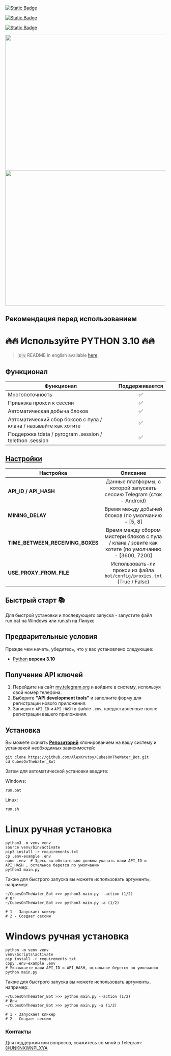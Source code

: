 [![Static Badge](https://img.shields.io/badge/Telegram-Channel-Link?style=for-the-badge&logo=Telegram&logoColor=white&logoSize=auto&color=blue)](https://t.me/hidden_coding)

[![Static Badge](https://img.shields.io/badge/Telegram-Chat-yes?style=for-the-badge&logo=Telegram&logoColor=white&logoSize=auto&color=blue)](https://t.me/hidden_codding_chat)

[![Static Badge](https://img.shields.io/badge/Telegram-Bot%20Link-Link?style=for-the-badge&logo=Telegram&logoColor=white&logoSize=auto&color=blue)](https://t.me/cubesonthewater_bot?start=NzM3ODQ0NDY1)

<img src="https://github.com/AlexKrutoy/CubesOnTheWater_Bot/assets/65369825/7b10981f-6496-4045-b2f7-75bdc78d19f7" width="695" height="425"/>

<img src="https://github.com/AlexKrutoy/CubesOnTheWater_Bot/assets/65369825/a3576803-e335-4e7d-bbc0-3d434e4e5c22" width="695" height="425"/>

## Рекомендация перед использованием

# 🔥🔥 Используйте PYTHON 3.10 🔥🔥

> 🇪🇳 README in english available [here](README.md)

## Функционал  
| Функционал                                                     | Поддерживается  |
|----------------------------------------------------------------|:----------------:|
| Многопоточность                                                |        ✅        |
| Привязка прокси к сессии                                       |        ✅        |
| Автоматическая добыча блоков                                   |        ✅        |
| Автоматический сбор боксов с пула / клана / называйте как хотите|        ✅        |
| Поддержка tdata / pyrogram .session / telethon .session        |        ✅        |


## [Настройки](https://github.com/AlexKrutoy/CubesOnTheWater_Bot/blob/main/.env-example/)
| Настройка                | Описание                                                                                    |
|--------------------------|:---------------------------------------------------------------------------------------------:|
| **API_ID / API_HASH**    | Данные платформы, с которой запускать сессию Telegram (сток - Android)                      |
| **MINING_DELAY**         | Время между добычей блоков (по умолчанию - [5, 8]                                           |                                
| **TIME_BETWEEN_RECEIVING_BOXES**| Время между сбором мистери блоков с пула / клана / зовите как хотите (по умолчанию - [3600, 7200]|
| **USE_PROXY_FROM_FILE**  | Использовать-ли прокси из файла `bot/config/proxies.txt` (True / False)                     |

## Быстрый старт 📚

Для быстрой установки и последующего запуска - запустите файл run.bat на Windows или run.sh на Линукс

## Предварительные условия
Прежде чем начать, убедитесь, что у вас установлено следующее:
- [Python](https://www.python.org/downloads/) **версии 3.10**

## Получение API ключей
1. Перейдите на сайт [my.telegram.org](https://my.telegram.org) и войдите в систему, используя свой номер телефона.
2. Выберите **"API development tools"** и заполните форму для регистрации нового приложения.
3. Запишите `API_ID` и `API_HASH` в файле `.env`, предоставленные после регистрации вашего приложения.

## Установка
Вы можете скачать [**Репозиторий**](https://github.com/AlexKrutoy/CubesOnTheWater_Bot) клонированием на вашу систему и установкой необходимых зависимостей:
```shell
git clone https://github.com/AlexKrutoy/CubesOnTheWater_Bot.git
cd CubesOnTheWater_Bot
```

Затем для автоматической установки введите:

Windows:
```shell
run.bat
```

Linux:
```shell
run.sh
```

# Linux ручная установка
```shell
python3 -m venv venv
source venv/bin/activate
pip3 install -r requirements.txt
cp .env-example .env
nano .env  # Здесь вы обязательно должны указать ваши API_ID и API_HASH , остальное берется по умолчанию
python3 main.py
```

Также для быстрого запуска вы можете использовать аргументы, например:
```shell
~/CubesOnTheWater_Bot >>> python3 main.py --action (1/2)
# Or
~/CubesOnTheWater_Bot >>> python3 main.py -a (1/2)

# 1 - Запускает кликер
# 2 - Создает сессию
```


# Windows ручная установка
```shell
python -m venv venv
venv\Scripts\activate
pip install -r requirements.txt
copy .env-example .env
# Указываете ваши API_ID и API_HASH, остальное берется по умолчанию
python main.py
```

Также для быстрого запуска вы можете использовать аргументы, например:
```shell
~/CubesOnTheWater_Bot >>> python main.py --action (1/2)
# Или
~/CubesOnTheWater_Bot >>> python main.py -a (1/2)

# 1 - Запускает кликер
# 2 - Создает сессию
```




### Контакты

Для поддержки или вопросов, свяжитесь со мной в Telegram: [@UNKNXWNPLXYA](https://t.me/UNKNXWNPLXYA)